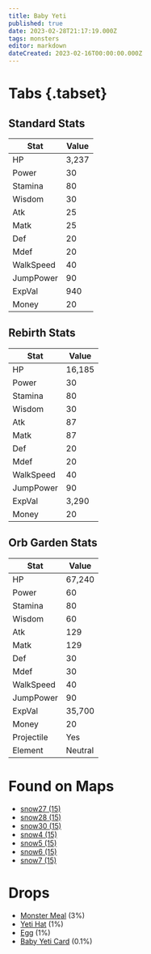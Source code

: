 ```yaml
---
title: Baby Yeti
published: true
date: 2023-02-28T21:17:19.000Z
tags: monsters
editor: markdown
dateCreated: 2023-02-16T00:00:00.000Z
---
```


# Tabs {.tabset}

## Standard Stats

|Stat|Value|
|-|-|
|HP|3,237|
|Power|30|
|Stamina|80|
|Wisdom|30|
|Atk|25|
|Matk|25|
|Def|20|
|Mdef|20|
|WalkSpeed|40|
|JumpPower|90|
|ExpVal|940|
|Money|20|
## Rebirth Stats

|Stat|Value|
|-|-|
|HP|16,185|
|Power|30|
|Stamina|80|
|Wisdom|30|
|Atk|87|
|Matk|87|
|Def|20|
|Mdef|20|
|WalkSpeed|40|
|JumpPower|90|
|ExpVal|3,290|
|Money|20|
## Orb Garden Stats

|Stat|Value|
|-|-|
|HP|67,240|
|Power|60|
|Stamina|80|
|Wisdom|60|
|Atk|129|
|Matk|129|
|Def|30|
|Mdef|30|
|WalkSpeed|40|
|JumpPower|90|
|ExpVal|35,700|
|Money|20|
|Projectile|Yes|
|Element|Neutral|

# Found on Maps
 * [snow27 (15)](/maps/snow27)
 * [snow28 (15)](/maps/snow28)
 * [snow30 (15)](/maps/snow30)
 * [snow4 (15)](/maps/snow4)
 * [snow5 (15)](/maps/snow5)
 * [snow6 (15)](/maps/snow6)
 * [snow7 (15)](/maps/snow7)

# Drops
 * [Monster Meal](/items/monster-meal) (3%)
 * [Yeti Hat](/items/yeti-hat) (1%)
 * [Egg](/items/egg) (1%)
 * [Baby Yeti Card](/items/baby-yeti-card) (0.1%)
